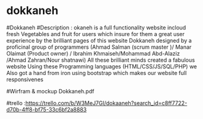 # dokkaneh

#Dokkaneh #Description : okaneh is a full functionality website incloud fresh Vegetables and fruit for users which insure for them a great user experience by the brilliant pages of this website Dokkaneh designed by a proficinal group of programmers (Ahmad Salman (scrum master )/ Manar Olaimat (Product owner) / Ibrahim Khmaiseh/Mohammad Abd-Alaziz /Ahmad Zahran/Nour shatnawi) All these brilliant minds created a fabulous website Using these Programming languages (HTML/CSS/JS/SQL/PHP) we Also got a hand from iron using bootstrap which makes our website full responsivenes

#Wirfram & mockup Dokkaneh.pdf

#trello :https://trello.com/b/W3MeJ7GI/dokaaneh?search_id=c8ff7722-d70b-4ff8-bf75-33c6bf2a8883
